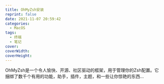```yaml
---
title: OhMyZsh安装
reprint: false
date: 2021-11-07 20:59:42
categories:
  - MacOS
tags:
  - 终端
  - 笔记
cover:
coverWidth:
coverHeight:
---
```


OhMyZsh是一个令人愉快、开源、社区驱动的框架，用于管理你的Zsh配置。它捆绑了数千个有用的功能，助手，插件，主题，和一些让你惊艳的东西…
